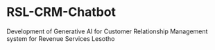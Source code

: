 # RSL-CRM-Chatbot
Development of Generative AI for Customer Relationship Management system for Revenue Services Lesotho
